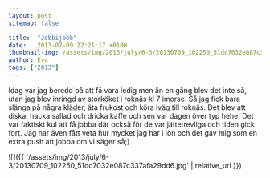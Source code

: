 ```yaml
---
layout: post
sitemap: false

title:  "Jobbijobb"
date:   2013-07-09 22:21:17 +0100
thumbnail-img: /assets/img/2013/july/6-3/20130709_102250_51dc7032e087c337afa29dd6.jpg
author: Eva
tags: ["2013"]
---
```


Idag var jag beredd på att få vara ledig men än en gång blev det inte så, utan jag blev inringd av storköket i roknäs kl 7 imorse. Så jag fick bara slänga på några kläder, äta frukost och köra iväg till roknäs. Det blev att diska,  hacka sallad och dricka kaffe och sen var dagen över typ hehe.  Det var faktiskt kul att få jobba där också för de var jättetrevliga och tiden gick fort.  Jag har även fått veta hur mycket jag har i lön och det gav mig som en extra push att jobba om vi säger så;)

![]({{ '/assets/img/2013/july/6-3/20130709_102250_51dc7032e087c337afa29dd6.jpg'  | relative_url }})

